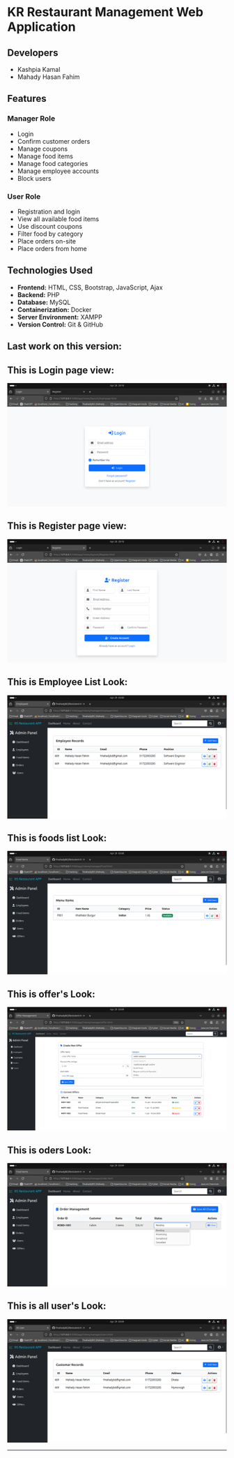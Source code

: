 
# KR Restaurant Management Web Application

## Developers
- Kashpia Kamal  
- Mahady Hasan Fahim  

## Features

### Manager Role
- Login  
- Confirm customer orders  
- Manage coupons  
- Manage food items  
- Manage food categories  
- Manage employee accounts  
- Block users  

### User Role
- Registration and login  
- View all available food items  
- Use discount coupons  
- Filter food by category  
- Place orders on-site  
- Place orders from home  

## Technologies Used

- **Frontend:** HTML, CSS, Bootstrap, JavaScript, Ajax  
- **Backend:** PHP  
- **Database:** MySQL  
- **Containerization:** Docker  
- **Server Environment:** XAMPP  
- **Version Control:** Git & GitHub  


## Last work on this version:



## This is Login page view:

![Login](/screenshorts/login.png)

## This is Register page view:

![Register](/screenshorts/register.png)

## This is Employee List Look:
![Employee](/screenshorts/employee.png)


## This is foods list Look:
![food](/screenshorts/foods.png)


## This is offer's Look:
![offer](/screenshorts/offer.png)


## This is oders Look:
![order](/screenshorts/order.png)


## This is all user's Look:
![users](/screenshorts/user.png)


---

